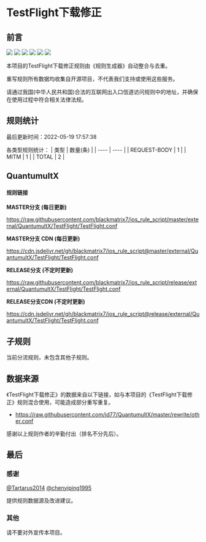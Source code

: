 # TestFlight下载修正

## 前言

![](https://shields.io/badge/-移除重复规则-ff69b4) ![](https://shields.io/badge/-DOMAIN与DOMAIN--SUFFIX合并-green) ![](https://shields.io/badge/-DOMAIN与DOMAIN--KEYWORD合并-9cf) ![](https://shields.io/badge/-IP--CIDR(6)合并-blueviolet) ![](https://shields.io/badge/-MITM--HOSTNAME合并-brightgreen) ![](https://shields.io/badge/-正则推导HOSTNAME-033da7) 

本项目的TestFlight下载修正规则由《规则生成器》自动整合与去重。

重写规则所有数据均收集自开源项目，不代表我们支持或使用这些服务。

请通过我国(中华人民共和国)合法的互联网出入口信道访问规则中的地址，并确保在使用过程中符合相关法律法规。

## 规则统计

最后更新时间：2022-05-19 17:57:38

各类型规则统计：
| 类型 | 数量(条)  | 
| ---- | ----  |
| REQUEST-BODY | 1  | 
| MITM | 1  | 
| TOTAL | 2  | 


## QuantumultX 

#### 规则链接
**MASTER分支 (每日更新)**

https://raw.githubusercontent.com/blackmatrix7/ios_rule_script/master/external/QuantumultX/TestFlight/TestFlight.conf

**MASTER分支 CDN (每日更新)**

https://cdn.jsdelivr.net/gh/blackmatrix7/ios_rule_script@master/external/QuantumultX/TestFlight/TestFlight.conf

**RELEASE分支 (不定时更新)**

https://raw.githubusercontent.com/blackmatrix7/ios_rule_script/release/external/QuantumultX/TestFlight/TestFlight.conf

**RELEASE分支CDN (不定时更新)**

https://cdn.jsdelivr.net/gh/blackmatrix7/ios_rule_script@release/external/QuantumultX/TestFlight/TestFlight.conf

## 子规则

当前分流规则，未包含其他子规则。


## 数据来源

《TestFlight下载修正》的数据来自以下链接，如与本项目的《TestFlight下载修正》规则混合使用，可能造成部分重写重复。

- https://raw.githubusercontent.com/id77/QuantumultX/master/rewrite/other.conf


感谢以上规则作者的辛勤付出（排名不分先后）。

## 最后

### 感谢

[@Tartarus2014](https://github.com/Tartarus2014)  [@chenyiping1995](https://github.com/chenyiping1995) 

提供规则数据源及改进建议。

### 其他

请不要对外宣传本项目。